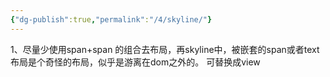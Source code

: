```yaml
---
{"dg-publish":true,"permalink":"/4/skyline/"}
---
```




1、尽量少使用span+span 的组合去布局，再skyline中，被嵌套的span或者text 布局是个奇怪的布局，似乎是游离在dom之外的。  可替换成view
